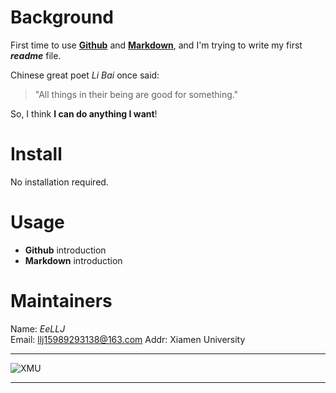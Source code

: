 # Background
First time to use **[Github](https://github.com/ "Github")** and **[Markdown](https://markdown.com.cn/ "The Best Markdown Tutorial")**, and I'm trying to write my first ***readme*** file.

Chinese great poet *Li Bai* once said:<br>
> "All things in their being are good for something."

So, I think **I can do anything I want**!
# Install
No installation required.
# Usage
- **Github** introduction
- **Markdown** introduction
# Maintainers
Name: *EeLLJ*<br>
Email: <llj15989293138@163.com>
Addr: Xiamen University

-----------------------------

![XMU](https://ss1.baidu.com/-4o3dSag_xI4khGko9WTAnF6hhy/baike/s%3D220/sign=3c09bb110ff3d7ca08f63874c21fbe3c/ac345982b2b7d0a2a8dff8b2c8ef76094b369a8f.jpg "Xiamen University")

-----------------------------

